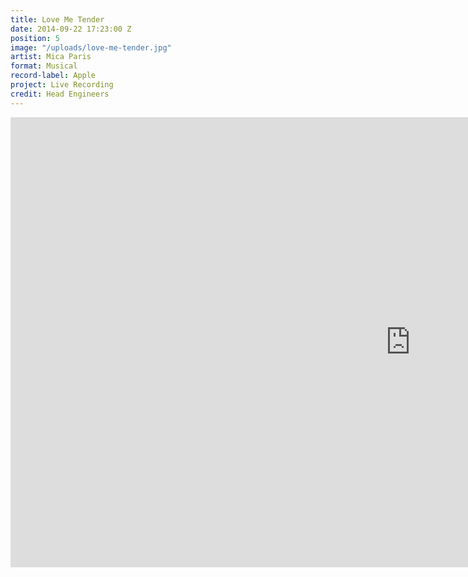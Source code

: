 ```yaml
---
title: Love Me Tender
date: 2014-09-22 17:23:00 Z
position: 5
image: "/uploads/love-me-tender.jpg"
artist: Mica Paris
format: Musical
record-label: Apple
project: Live Recording
credit: Head Engineers
---
```


<div class="responsive-embed  widescreen">
<iframe width="1280" height="720" src="https://www.youtube.com/embed/dLvZu8ZMw0Q?rel=0&amp;showinfo=0" frameborder="0" allowfullscreen></iframe>
</div>